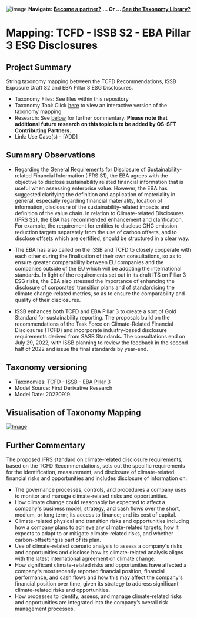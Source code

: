 ![image](https://user-images.githubusercontent.com/112073913/188821900-0c411acf-fbdd-4163-adc9-3ba4e2be78df.png)
**Navigate: [Become a partner?](https://github.com/OS-SFT/l6l-PARTNERS)**
**... Or ... [See the Taxonomy Library?](https://github.com/orgs/OS-SFT/projects/2)**

# Mapping: TCFD - ISSB S2 - EBA Pillar 3 ESG Disclosures

## Project Summary
String taxonomy mapping between the TCFD Recommendations, ISSB Exposure Draft S2 and EBA Pillar 3 ESG Disclosures.

- Taxonomy Files: See files within this repository
- Taxonomy Tool: Click [here](https://os-sft.solidatus.com/viewer/share/B0jQjwN1QFgrlnZ9Rrq6zSt8cYp04NSY) to view an interactive version of the taxonomy mapping
- Research: See [below](https://github.com/OS-SFT/Taxonomy-Mappings-Library/tree/main/Taxonomy%20Mappings%20-%20Triple/ISSB%20-%20EBA%20Pillar%203%20-%20TCFD#further-commentary) for further commentary. **Please note that additional future research on this topic is to be added by OS-SFT Contributing Partners.**
- Link: Use Case(s) - [ADD]

## Summary Observations
* Regarding the General Requirements for Disclosure of Sustainability-related Financial Information (IFRS S1), the EBA agrees with the objective to disclose sustainability related financial information that is useful when assessing enterprise value. However, the EBA has suggested clarifying the definition and application of materiality in general, especially regarding financial materiality, location of information, disclosure of the sustainability-related impacts and definition of the value chain.
In relation to Climate-related Disclosures (IFRS S2), the EBA has recommended enhancement and clarification. For example, the requirement for entities to disclose GHG emission reduction targets separately from the use of carbon offsets, and to disclose offsets which are certified, should be structured in a clear way.

* The EBA has also called on the ISSB and TCFD to closely cooperate with each other during the finalisation of their own consultations, so as to ensure greater comparability between EU companies and the companies outside of the EU which will be adopting the international standards. In light of the requirements set out in its draft ITS on Pillar 3 ESG risks, the EBA also stressed the importance of enhancing the disclosure of corporates’ transition plans and of standardising the climate change-related metrics, so as to ensure the comparability and quality of their disclosures.

* ISSB enhances both TCFD and EBA Pillar 3 to create a sort of Gold Standard for sustainability reporting. The proposals build on the recommendations of the Task Force on Climate-Related Financial Disclosures (TCFD) and incorporate industry-based disclosure requirements derived from SASB Standards. The consultations end on July 29, 2022, with ISSB planning to review the feedback in the second half of 2022 and issue the final standards by year-end.


## Taxonomy versioning
- Taxonomies: [TCFD](https://github.com/OS-SFT/Taxonomy-Mappings-Library/tree/main/Single%20Taxonomies/TCFD) - [ISSB](https://github.com/OS-SFT/Taxonomy-Mappings-Library/tree/main/Single%20Taxonomies/ISSB) - [EBA Pillar 3](https://github.com/OS-SFT/Taxonomy-Mappings-Library/tree/main/Single%20Taxonomies/EBA%20Pillar%203)
- Model Source: First Derivative Research
- Model Date: 20220919

## Visualisation of Taxonomy Mapping
[![Image](https://user-images.githubusercontent.com/112077283/191224480-55bebbd5-bbe0-4683-a75a-db55b2813d8e.png "Click to open interactive Taxonomy Tool")](https://os-sft.solidatus.com/viewer/share/B0jQjwN1QFgrlnZ9Rrq6zSt8cYp04NSY)

## Further Commentary
The proposed IFRS standard on climate-related disclosure requirements, based on the TCFD Recommendations, sets out the specific requirements for the identification, measurement, and disclosure of climate-related financial risks and opportunities and includes disclosure of information on:

* The governance processes, controls, and procedures a company uses to monitor and manage climate-related risks and opportunities.
* How climate change could reasonably be expected to affect a company's business model, strategy, and cash flows over the short, medium, or long term; its access to finance; and its cost of capital.
* Climate-related physical and transition risks and opportunities including how a company plans to achieve any climate-related targets, how it expects to adapt to or mitigate climate-related risks, and whether carbon-offsetting is part of its plan.
* Use of climate-related scenario analysis to assess a company's risks and opportunities and disclose how its climate-related analysis aligns with the latest international agreement on climate change.
* How significant climate-related risks and opportunities have affected a company's most recently reported financial position, financial performance, and cash flows and how this may affect the company's financial position over time, given its strategy to address significant climate-related risks and opportunities.
* How processes to identify, assess, and manage climate-related risks and opportunities are integrated into the company’s overall risk management processes.
